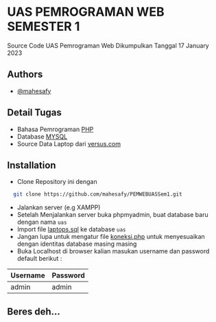 
# UAS PEMROGRAMAN WEB SEMESTER 1

Source Code UAS Pemrograman Web Dikumpulkan Tanggal 17 January 2023


## Authors

- [@mahesafy](https://github.com/mahesafy)


## Detail Tugas

 - Bahasa Pemrograman [PHP](https://www.php.net/)
 - Database [MYSQL](https://www.mysql.com/)
 - Source Data Laptop dari [versus.com](https://versus.com/id/laptop)
## Installation

- Clone Repository ini dengan

```bash
  git clone https://github.com/mahesafy/PEMWEBUASSem1.git
```
- Jalankan server (e.g XAMPP)
- Setelah Menjalankan server buka phpmyadmin, buat database baru dengan nama ```uas```
- Import file [laptops.sql](https://github.com/mahesafy/PEMWEBUASSem1/blob/main/laptops.sql) ke database ```uas```
- Jangan lupa untuk mengatur file [koneksi.php](https://github.com/mahesafy/PEMWEBUASSem1/blob/main/koneksi.php) untuk menyesuaikan dengan identitas database masing masing
- Buka Localhost di browser kalian masukan username dan password default berikut :

| Username             | Password                                                                |
| ----------------- | ------------------------------------------------------------------ |
| admin | admin |

## Beres deh...

